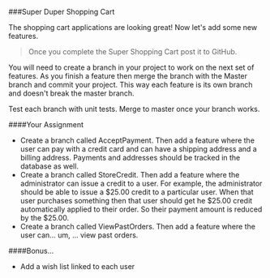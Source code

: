 <!--djw-->
<!--todo: add instructions how to add a branch in git -->
###Super Duper Shopping Cart

The shopping cart applications are looking great! Now let's add some new features.

>Once you complete the Super Shopping Cart post it to GitHub.

You will need to create a branch in your project to work on the next set of features. As you finish a feature then merge the branch with the Master branch and commit your project. This way each feature is its own branch and doesn't break the master branch. 

Test each branch with unit tests. Merge to master once your branch works.

####Your Assignment
* Create a branch called AcceptPayment. Then add a feature where the user can pay with a credit card and can have a shipping address and a billing address. Payments and addresses should be tracked in the database as well.
* Create a branch called StoreCredit. Then add a feature where the administrator can issue a credit to a user. For example, the administrator should be able to issue a $25.00 credit to a particular user. When that user purchases something then that user should get he $25.00 credit automatically applied to their order. So their payment amount is reduced by the $25.00.
* Create a branch called ViewPastOrders. Then add a feature where the user can... um, ... view past orders.

####Bonus...
* Add a wish list linked to each user

 

